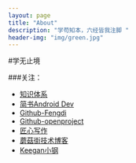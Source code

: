 ```yaml
---
layout: page
title: "About"
description: "学苟知本，六经皆我注脚 "
header-img: "img/green.jpg"
---
```


#学无止境

###关注：

- [知识体系](http://lib.csdn.net/base/15/structure)
- [简书Android Dev](http://www.jianshu.com/collection/6e31b7354a48)
- [Github-Fengdi](https://github.com/fengdai)
- [Github-openproject](https://github.com/openproject)
- [匠心写作](http://gank.io/)
- [蘑菇街技术博客](http://mogu.io/)
- [Keegan小钢](http://keeganlee.me/)










